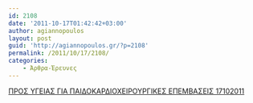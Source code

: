 ```yaml
---
id: 2108
date: '2011-10-17T01:42:42+03:00'
author: agiannopoulos
layout: post
guid: 'http://agiannopoulos.gr/?p=2108'
permalink: /2011/10/17/2108/
categories:
    - Άρθρα-Έρευνες
---
```


[ΠΡΟΣ ΥΓΕΙΑΣ ΓΙΑ ΠΑΙΔΟΚΑΡΔΙΟΧΕΙΡΟΥΡΓΙΚΕΣ ΕΠΕΜΒΑΣΕΙΣ 17102011](http://agiannopoulos.gr/2011/10/17/2108/%cf%80%cf%81%ce%bf%cf%83-%cf%85%ce%b3%ce%b5%ce%b9%ce%b1%cf%83-%ce%b3%ce%b9%ce%b1-%cf%80%ce%b1%ce%b9%ce%b4%ce%bf%ce%ba%ce%b1%cf%81%ce%b4%ce%b9%ce%bf%cf%87%ce%b5%ce%b9%cf%81%ce%bf%cf%85%cf%81%ce%b3-2/)